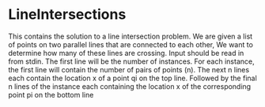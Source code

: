 # LineIntersections
This contains the solution to a line intersection problem. We are given a list of points on two parallel lines that are connected to each other, We want to determine how many of these lines are crossing.
Input should be read in from stdin. The first line will be the number of instances. For each instance,
the first line will contain the number of pairs of points (n). The next n lines each contain the location x
of a point qi on the top line. Followed by the final n lines of the instance each containing the location x
of the corresponding point pi on the bottom line
